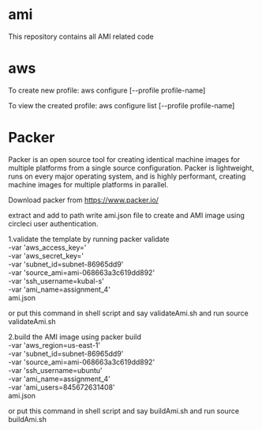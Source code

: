 # ami
This repository contains all AMI related code

# aws
To create new profile:
aws configure [--profile profile-name]

To view the created profile:
aws configure list [--profile profile-name]


# Packer
Packer is an open source tool for creating identical machine images for multiple platforms from a single source configuration. Packer is lightweight, runs on every major operating system, and is highly performant, creating machine images for multiple platforms in parallel. 

Download packer from
https://www.packer.io/

extract and add to path
write ami.json file to create and AMI image using circleci user authentication.
 
1.validate the template by running 
packer validate \
    -var 'aws_access_key='\
    -var 'aws_secret_key='\
    -var 'subnet_id=subnet-86965dd9' \
    -var 'source_ami=ami-068663a3c619dd892'\
    -var 'ssh_username=kubal-s'\
    -var 'ami_name=assignment_4'\
    ami.json

or put this command in shell script and say validateAmi.sh and run
source validateAmi.sh


2.build the AMI image using 
packer build \
    -var 'aws_region=us-east-1' \
    -var 'subnet_id=subnet-86965dd9' \
    -var 'source_ami=ami-068663a3c619dd892'\
    -var 'ssh_username=ubuntu'\
    -var 'ami_name=assignment_4'\
    -var 'ami_users=845672631408'\
    ami.json

or put this command in shell script and say buildAmi.sh and run
source buildAmi.sh

 